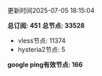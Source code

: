 更新时间2025-07-05 18:15:04

**总订阅: 451**
**总节点: 33528**
- vless节点: 11374
- hysteria2节点: 5

**google ping有效节点: 166**
